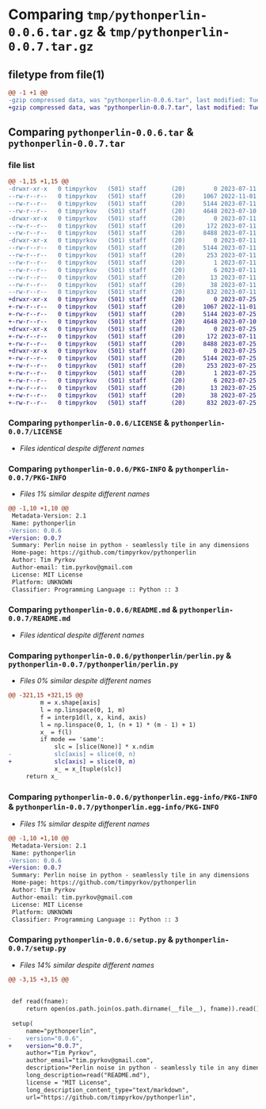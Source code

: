 # Comparing `tmp/pythonperlin-0.0.6.tar.gz` & `tmp/pythonperlin-0.0.7.tar.gz`

## filetype from file(1)

```diff
@@ -1 +1 @@
-gzip compressed data, was "pythonperlin-0.0.6.tar", last modified: Tue Jul 11 14:11:49 2023, max compression
+gzip compressed data, was "pythonperlin-0.0.7.tar", last modified: Tue Jul 25 15:49:33 2023, max compression
```

## Comparing `pythonperlin-0.0.6.tar` & `pythonperlin-0.0.7.tar`

### file list

```diff
@@ -1,15 +1,15 @@
-drwxr-xr-x   0 timpyrkov   (501) staff       (20)        0 2023-07-11 14:11:49.588186 pythonperlin-0.0.6/
--rw-r--r--   0 timpyrkov   (501) staff       (20)     1067 2022-11-01 23:50:58.000000 pythonperlin-0.0.6/LICENSE
--rw-r--r--   0 timpyrkov   (501) staff       (20)     5144 2023-07-11 14:11:49.588077 pythonperlin-0.0.6/PKG-INFO
--rw-r--r--   0 timpyrkov   (501) staff       (20)     4648 2023-07-10 14:34:06.000000 pythonperlin-0.0.6/README.md
-drwxr-xr-x   0 timpyrkov   (501) staff       (20)        0 2023-07-11 14:11:49.587359 pythonperlin-0.0.6/pythonperlin/
--rw-r--r--   0 timpyrkov   (501) staff       (20)      172 2023-07-11 14:05:32.000000 pythonperlin-0.0.6/pythonperlin/__init__.py
--rw-r--r--   0 timpyrkov   (501) staff       (20)     8488 2023-07-11 14:04:52.000000 pythonperlin-0.0.6/pythonperlin/perlin.py
-drwxr-xr-x   0 timpyrkov   (501) staff       (20)        0 2023-07-11 14:11:49.587931 pythonperlin-0.0.6/pythonperlin.egg-info/
--rw-r--r--   0 timpyrkov   (501) staff       (20)     5144 2023-07-11 14:11:49.000000 pythonperlin-0.0.6/pythonperlin.egg-info/PKG-INFO
--rw-r--r--   0 timpyrkov   (501) staff       (20)      253 2023-07-11 14:11:49.000000 pythonperlin-0.0.6/pythonperlin.egg-info/SOURCES.txt
--rw-r--r--   0 timpyrkov   (501) staff       (20)        1 2023-07-11 14:11:49.000000 pythonperlin-0.0.6/pythonperlin.egg-info/dependency_links.txt
--rw-r--r--   0 timpyrkov   (501) staff       (20)        6 2023-07-11 14:11:49.000000 pythonperlin-0.0.6/pythonperlin.egg-info/requires.txt
--rw-r--r--   0 timpyrkov   (501) staff       (20)       13 2023-07-11 14:11:49.000000 pythonperlin-0.0.6/pythonperlin.egg-info/top_level.txt
--rw-r--r--   0 timpyrkov   (501) staff       (20)       38 2023-07-11 14:11:49.588225 pythonperlin-0.0.6/setup.cfg
--rw-r--r--   0 timpyrkov   (501) staff       (20)      832 2023-07-11 14:06:38.000000 pythonperlin-0.0.6/setup.py
+drwxr-xr-x   0 timpyrkov   (501) staff       (20)        0 2023-07-25 15:49:33.660013 pythonperlin-0.0.7/
+-rw-r--r--   0 timpyrkov   (501) staff       (20)     1067 2022-11-01 23:50:58.000000 pythonperlin-0.0.7/LICENSE
+-rw-r--r--   0 timpyrkov   (501) staff       (20)     5144 2023-07-25 15:49:33.659854 pythonperlin-0.0.7/PKG-INFO
+-rw-r--r--   0 timpyrkov   (501) staff       (20)     4648 2023-07-10 14:34:06.000000 pythonperlin-0.0.7/README.md
+drwxr-xr-x   0 timpyrkov   (501) staff       (20)        0 2023-07-25 15:49:33.658601 pythonperlin-0.0.7/pythonperlin/
+-rw-r--r--   0 timpyrkov   (501) staff       (20)      172 2023-07-11 14:05:32.000000 pythonperlin-0.0.7/pythonperlin/__init__.py
+-rw-r--r--   0 timpyrkov   (501) staff       (20)     8488 2023-07-25 15:46:10.000000 pythonperlin-0.0.7/pythonperlin/perlin.py
+drwxr-xr-x   0 timpyrkov   (501) staff       (20)        0 2023-07-25 15:49:33.659622 pythonperlin-0.0.7/pythonperlin.egg-info/
+-rw-r--r--   0 timpyrkov   (501) staff       (20)     5144 2023-07-25 15:49:33.000000 pythonperlin-0.0.7/pythonperlin.egg-info/PKG-INFO
+-rw-r--r--   0 timpyrkov   (501) staff       (20)      253 2023-07-25 15:49:33.000000 pythonperlin-0.0.7/pythonperlin.egg-info/SOURCES.txt
+-rw-r--r--   0 timpyrkov   (501) staff       (20)        1 2023-07-25 15:49:33.000000 pythonperlin-0.0.7/pythonperlin.egg-info/dependency_links.txt
+-rw-r--r--   0 timpyrkov   (501) staff       (20)        6 2023-07-25 15:49:33.000000 pythonperlin-0.0.7/pythonperlin.egg-info/requires.txt
+-rw-r--r--   0 timpyrkov   (501) staff       (20)       13 2023-07-25 15:49:33.000000 pythonperlin-0.0.7/pythonperlin.egg-info/top_level.txt
+-rw-r--r--   0 timpyrkov   (501) staff       (20)       38 2023-07-25 15:49:33.660071 pythonperlin-0.0.7/setup.cfg
+-rw-r--r--   0 timpyrkov   (501) staff       (20)      832 2023-07-25 15:46:36.000000 pythonperlin-0.0.7/setup.py
```

### Comparing `pythonperlin-0.0.6/LICENSE` & `pythonperlin-0.0.7/LICENSE`

 * *Files identical despite different names*

### Comparing `pythonperlin-0.0.6/PKG-INFO` & `pythonperlin-0.0.7/PKG-INFO`

 * *Files 1% similar despite different names*

```diff
@@ -1,10 +1,10 @@
 Metadata-Version: 2.1
 Name: pythonperlin
-Version: 0.0.6
+Version: 0.0.7
 Summary: Perlin noise in python - seamlessly tile in any dimensions
 Home-page: https://github.com/timpyrkov/pythonperlin
 Author: Tim Pyrkov
 Author-email: tim.pyrkov@gmail.com
 License: MIT License
 Platform: UNKNOWN
 Classifier: Programming Language :: Python :: 3
```

### Comparing `pythonperlin-0.0.6/README.md` & `pythonperlin-0.0.7/README.md`

 * *Files identical despite different names*

### Comparing `pythonperlin-0.0.6/pythonperlin/perlin.py` & `pythonperlin-0.0.7/pythonperlin/perlin.py`

 * *Files 0% similar despite different names*

```diff
@@ -321,15 +321,15 @@
         m = x.shape[axis]
         l = np.linspace(0, 1, m)
         f = interp1d(l, x, kind, axis)
         l = np.linspace(0, 1, (n + 1) * (m - 1) + 1)
         x_ = f(l)
         if mode == 'same':
             slc = [slice(None)] * x.ndim
-            slc[axis] = slice(0, n)
+            slc[axis] = slice(0, m)
             x_ = x_[tuple(slc)]
     return x_
```

### Comparing `pythonperlin-0.0.6/pythonperlin.egg-info/PKG-INFO` & `pythonperlin-0.0.7/pythonperlin.egg-info/PKG-INFO`

 * *Files 1% similar despite different names*

```diff
@@ -1,10 +1,10 @@
 Metadata-Version: 2.1
 Name: pythonperlin
-Version: 0.0.6
+Version: 0.0.7
 Summary: Perlin noise in python - seamlessly tile in any dimensions
 Home-page: https://github.com/timpyrkov/pythonperlin
 Author: Tim Pyrkov
 Author-email: tim.pyrkov@gmail.com
 License: MIT License
 Platform: UNKNOWN
 Classifier: Programming Language :: Python :: 3
```

### Comparing `pythonperlin-0.0.6/setup.py` & `pythonperlin-0.0.7/setup.py`

 * *Files 14% similar despite different names*

```diff
@@ -3,15 +3,15 @@
 
 
 def read(fname):
     return open(os.path.join(os.path.dirname(__file__), fname)).read()
 
 setup(
     name="pythonperlin",
-    version="0.0.6",
+    version="0.0.7",
     author="Tim Pyrkov",
     author_email="tim.pyrkov@gmail.com",
     description="Perlin noise in python - seamlessly tile in any dimensions",
     long_description=read("README.md"),
     license = "MIT License",
     long_description_content_type="text/markdown",
     url="https://github.com/timpyrkov/pythonperlin",
```

